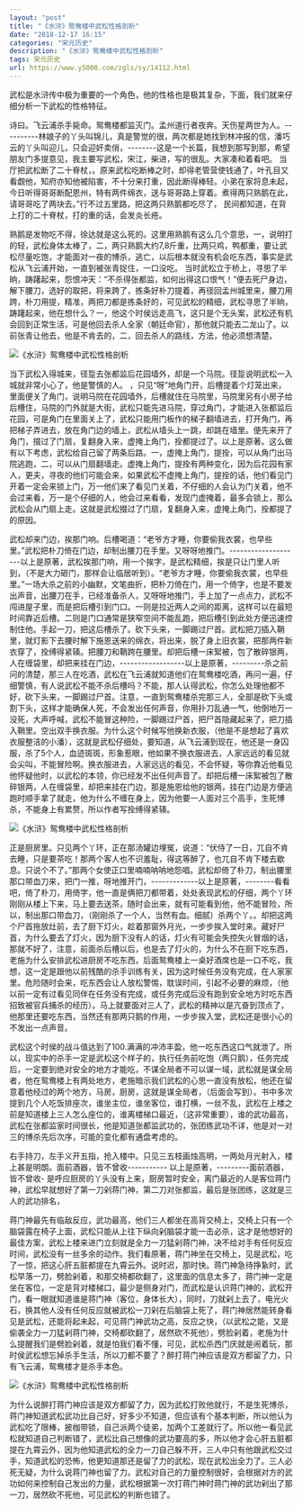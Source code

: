```yaml
---
layout: "post"
title: "《水浒》鸳鸯楼中武松性格剖析"
date: "2018-12-17 16:15"
categories: "宋元历史"
description: "《水浒》鸳鸯楼中武松性格剖析"
tags: 宋元历史
url: https://www.y5000.com/zgls/sy/14112.html
---
```






武松是水浒传中极为重要的一个角色，他的性格也是极其复杂，下面，我们就来仔细分析一下武松的性格特征。

诗曰。飞云浦杀手毙命。鸳鸯楼都监灭门。孟州道行者夜奔。天伤星两世为人。----------林娘子的丫头叫锦儿，真是警觉的很，两次都是她找到林冲报的信，潘巧云的丫头叫迎儿，只会迎奸卖俏，--------这是一个长篇，我想到那写到那，希望朋友门多提意见，我主要写武松，宋江，柴进，写的很乱。大家凑和着看吧。
当厅把武松断了二十脊杖，。原来武松吃断棒之时，却得老管营使钱通了，叶孔目又看觑他，知府亦知他被陷害，不十分来打重，因此断得棒轻。小弟在家将息未起，今日听得哥哥断配恩州，特有两件绵衣，送与哥哥路上穿着。煮得两只熟鹅在此，请哥哥吃了两块去。”行不过五里路，把这两只熟鹅都吃尽了，
民间都知道，在背上打的二十脊杖，打的重的话，会发炎长疮。

熟鹅是发物吃不得，徐达就是这么死的。这里用熟鹅有这么几个意思，一，说明打的轻，武松身体太棒了，二，两只熟鹅大约7,8斤重，比两只鸡，鸭都重，要让武松尽量吃饱，才能面对一夜的博杀，逃亡，以后根本就没有机会吃东西，事实是武松从飞云浦开始，一直到被张青捉住，一口没吃。
当时武松立于桥上，寻思了半晌，踌躇起来，怨恨冲天：“不杀得张都监，如何出得这口恨气！”便去死尸身边，解下腰刀，选好的取把，将来跨了，拣条好朴刀提着，再径回孟州城里来，腰刀用跨，朴刀用提，精准，两把刀都是拣条好的，可见武松的精细，武松寻思了半晌，踌躇起来，他在想什么？一，他这个时侯远走高飞，这只是个无头案，武松还有机会回到正常生活，可是他回去杀人全家（朝廷命官），那他就只能去二龙山了。以前张青让他去，他是不肯去的，二，回去杀人的路线，方法，他必须想清楚。

![《水浒》鸳鸯楼中武松性格剖析](/uploads/allimg/170220/6-1F220093HHY.JPG)

当下武松入得城来，径踅去张都监后花园墙外，却是一个马院。径踅说明武松一入城就非常小心了，他是警慎的人。
，只见“呀”地角门开，后槽提着个灯笼出来，里面便关了角门，说明马院在花园墙外，后槽就住在马院里，马院里另有小房子给后槽住，马院的门外就是大街，武松只能先进马院，穿过角门，才能进入张都监后花园，可是角门在里面关上了，武松只能用门板作的梯子翻墙进去，打开角门，再把梯子弄进去，放在角门边的墙上，武松从墙头上一跳，却跳在墙里。便先来开了角门，掇过了门扇，复翻身入来，虚掩上角门，拴都提过了。以上是原著。这么做有以下考虑，武松给自己留了两条后路。一，虚掩上角门，提拴，可以从角门出马院逃跑，二，可以从门扇翻墙走。虚掩上角门，提拴有两种变化，因为后花园有家人，更夫，寻夜的他们可能会来，如果武松不虚掩上角门，提拴的话，他们看见门开着一定会来锁上门，万一他们来了看见门关着，不仔细的人会认为门关着，他不会过来看，万一是个仔细的人，他会过来看看，发现门虚掩着，最多会锁上，那么武松会从门扇上走。这就是武松掇过了门扇，复翻身入来，虚掩上角门，拴都提了的原因。

武松却来门边，挨那门响。后槽喝道：“老爷方才睡，你要偷我衣裳，也早些里。”武松把朴刀倚在门边，却制出腰刀在手里。又呀呀地推门。--------------------以上是原著，武松挨那门响，用一个挨字，是武松精细，挨是只让门里人听到，（不是大力砸门，那样会让临居听到）。“老爷方才睡，你要偷我衣裳，也早些里。”一场大杀之前的小幽默，文笔曲折，把朴刀倚在门，用一个倚字，也是不要发出声音，出腰刀在手，已经准备杀人，又呀呀地推门，手上加了一点点力，武松不闯进屋子里，而是把后槽引到门口。一则是拉近两人之间的距离，这样可以在最短时间靠近后槽。二则是门口通常是狭窄空间不能乱跑，把后槽引到此处方便迅速控制住他。手起一刀，把这后槽杀了。砍下头来，一脚踢过尸首。武松把刀插入鞘里，就灯影下去腰时解下施恩送来的绵衣，将出来，脱了身上旧衣裳，把那两件新衣穿了，拴缚得紧辏。把腰刀和鞘跨在腰里。却把后槽一床絮被，包了散碎银两，人在缠袋里，却把来挂在门边，------------------以上是原著，---------杀之前问的清楚，那三人在吃酒，武松在飞云浦就知道他们在鸳鸯楼吃酒，再问一遍，仔细警慎，有人说武松不能不杀后槽吗？不能，那人认得武松，你怎么处理他都不好，砍下头来，一脚踢过尸首。注意，一直到鸳鸯楼杀完那三人，全部是砍下头或割下头，这样才能确保人死，不会发出任何声音，你用扑刀乱通一气，他倒地万一没死，大声呼喊，武松不能冒这种险，一脚踢过尸首，把尸首隐藏起来了，把刀插入鞘里。空出双手换衣服。为什么这个时候写他换新衣服，（他是不是想起了喜欢衣服整洁的小潘），这就是武松仔细处，要知道，从飞云浦到现在，他还是一身囚服，杀了5个人，血迹斑斑，形象惹眼，他如果不换衣服进去，人家远远的看见就会尖叫，不能冒险啊。换衣服进去，人家远远的看见，不会怀疑，等你靠近他看见他怀疑他时，以武松的本领，你已经发不出任何声音了。却把后槽一床絮被包了散碎银两，人在缠袋里，却把来挂在门边，那是施恩给他的银两，挂在门边是方便逃跑时顺手拿了就走，他为什么不缠在身上，因为他要一人面对三个高手，生死博杀，不能身上有累赘，所以作者写拴缚得紧辏。

![《水浒》鸳鸯楼中武松性格剖析](/uploads/allimg/170220/6-1F220093P2127.JPG)

正是厨房里。只见两个丫环，正在那汤罐边埋冤，说道：“伏侍了一日，兀自不肯去睡，只是要茶吃！那两个客人也不识羞耻，得这等醉了，也兀自不肯下楼去歇息。只说个不了。”那两个女使正口里喃喃呐呐地怨唱。武松却倚了朴刀，制出腰里那口带血刀来，把门一推，呀地推开门，-------------以上是原著，--------看看吧，倚了朴刀，用倚字，他一直是俩把刀都带着，处处表现武松的仔细，两个丫环刚刚从楼上下来，马上要去送茶，随时会出来，就有可能看到他，他不能冒险，所以，制出那口带血刀，（刚刚杀了一个人，当然有血。细腻）杀两个丫。。却把这两个尸首拖放灶前，去了厨下灯火，趁着那窗外月光，一步步挨入堂时来。藏好尸首，为什么要去了灯火，因为厨下没有人的话，灯火有可能会失控失火冒烟的话，那就不好了，注意，前面杀后槽以后，也是去了灯火的，为什么不在厨下吃东西，老施为什么安排武松进厨房不吃东西，后面鸳鸯楼上一桌好酒席也是一口不吃，我想，这一定是跟他以前残酷的杀手训练有关，因为这时候任务没有完成，在人家家里。危险随时会来，吃东西会让人放松警惕，耽误时间，引起不必要的麻烦，（他以前一定有过看见同伴在任务没有完成，或任务完成后没有跑到安全地方时吃东西招致被官兵捕杀的经历）。马上就要面对三人了，武松的精神以是亢奋到顶点了，他那里还要吃东西，当然还有那两只鹅的作用，一步步挨入堂，武松还是很小心的不发出一点声音。

武松这个时侯的战斗值达到了100.满满的冲沛丰盈，他一吃东西这口气就泄了。所以，现实中的杀手一定是武松这个样子的，执行任务前吃饱（两只鹅），任务完成后，一定要到绝对安全的地方才能吃，不谋全局者不可以谋一域，武松就是谋全局者，他在鸳鸯楼上有两处地方，老施暗示我们武松的心思一直没有放松，他还在留意着他经过的两个地方，马房，厨房，这就是谋全局者，（后面会写到）。书中多次提到几个人吃饭排座次，谁坐主位，谁坐客位，谁打横，一丝不乱，武松在上楼之前是知道楼上三人怎么座位的，谁离楼梯口最近，（这非常重要），谁的武功最高，武松在张都监家时间很长，他是知道张都监武功的，张团练武功不详，他是对一对三的博杀先后次序，可能的变化都有通盘考虑的。

右手持刀，左手义开五指，抢入楼中。只见三五枝画烛高明，一两处月光射入，楼上甚是明朗。面前酒器，皆不曾收-----------
以上是原著，---------面前酒器，皆不曾收-
是呼应厨房的丫头没有上来，厨房暂时安全，离门最近的人是客位蒋门神，武松早就想好了第一刀剁蒋门神，第二刀对张都监，最后是张团练，这就是三人的武功排名，

蒋门神最先有临敌反应，武功最高，他们三人都坐在高背交椅上，交椅上只有一个脑袋露在椅子上面，武松只能从上往下纵向剁脑袋才能一击必杀，这才是他想好的最佳方案，武松上楼来进门立刻就是全力一刀猛剁蒋门神，决不给对手有任何反应时间，武松没有一丝多余的动作。我们看原著，蒋门神坐在交椅上，见是武松，吃了一惊，把这心肝五脏都提在九霄云外。说时迟，那时快。蒋门神急待挣紥时，武松早落一刀，劈脸剁着，和那交椅都砍翻了，这里面的信息太多了，蒋门神一定是坐在客位，一定是背对楼梯口，最少是侧身对门，而武松是认识蒋门神的，武松开门，看一眼就知道谁是蒋门神（客位，身体长大），同时，刀就剁上去了，电光火石，换其他人没有任何反应就被武松一刀剁在后脑袋上死了，蒋门神居然能转身看见是武松，还能将起未起，可见蒋门神武功之高，反应之快，（以武松之能，又是偷袭全力一刀猛剁蒋门神，交椅都砍翻了，居然砍不死他），劈脸剁着，老施为什么提醒我们是劈脸剁着，就是怕我们看不懂，可见，武松杀西门庆就是闹着玩，那时侯武松想忘掉杀手生活，所以刀都不要了？醉打蒋门神应该是双方都留了力，只有飞云浦，鸳鸯楼才是杀手本色。

![《水浒》鸳鸯楼中武松性格剖析](/uploads/allimg/170220/6-1F220093T13b.JPG)

为什么说醉打蒋门神应该是双方都留了力，因为武松打败他就行，不是生死博杀，蒋门神知道武松武功比自己好，好多少不知道，但应该有个基本判断，所以他认为武松吃了限棒，披枷带锁，自己派两个徒弟，加两个工差就行了。所以他一看见武松就知道自己判断错了，武松比自己想像的武功要高的多，所以他才会心肝五脏都提在九霄云外，因为他知道武松的全力一刀自己躲不开，三人中只有他跟武松交过手，知道武松的恐怖，他更知道那还是留了力的武松，现在武松出全力了。三人必死无疑，为什么说蒋门神也留了力。武松对自己的力量控制很好，会根据对方的武功如何来控制自己发出的力量，武松根据第一次打蒋门神时蒋门神的武功剁出了那一刀，居然砍不死他，可见武松的判断也错了。
